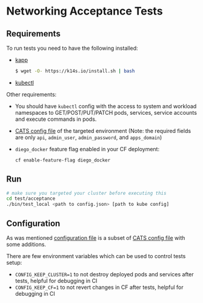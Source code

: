 # Networking Acceptance Tests 

## Requirements

To run tests you need to have the following installed:

* [kapp](https://k14s.io/)

  ```bash
  $ wget -O- https://k14s.io/install.sh | bash
  ```
  
* [kubectl](https://kubernetes.io/docs/tasks/tools/install-kubectl/)


Other requirements:

* You should have `kubectl` config with the access to system and workload namespaces to GET/POST/PUT/PATCH pods, services, service accounts and execute commands in pods.

* [CATS config file](https://github.com/cloudfoundry/cf-acceptance-tests#test-configuration) of the targeted environment (Note: the required fields are only `api`, `admin_user`, `admin_password`, and `apps_domain`)
  
* `diego_docker` feature flag enabled in your CF deployment:

  ```bash
  cf enable-feature-flag diego_docker
  ```

## Run

```bash
# make sure you targeted your cluster before executing this
cd test/acceptance
./bin/test_local <path to config.json> [path to kube config]
```


## Configuration

As was mentioned [configuration file](cfg/cfg.go) is a subset of [CATS config file](https://github.com/cloudfoundry/cf-acceptance-tests#test-configuration) with some additions.

There are few environment variables which can be used to control tests setup:

* `CONFIG_KEEP_CLUSTER=1` to not destroy deployed pods and services after tests, helpful for debugging in CI
* `CONFIG_KEEP_CF=1` to not revert changes in CF after tests, helpful for debugging in CI
